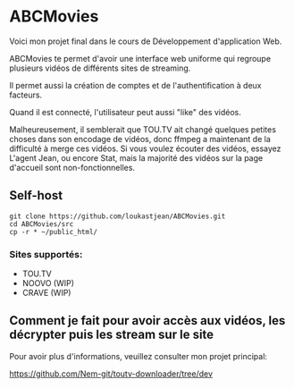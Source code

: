 # ABCMovies

Voici mon projet final dans le cours de Développement d'application Web.

ABCMovies te permet d'avoir une interface web uniforme qui regroupe plusieurs vidéos de différents sites de streaming.

Il permet aussi la création de comptes et de l'authentification à deux facteurs.

Quand il est connecté, l'utilisateur peut aussi "like" des vidéos.

Malheureusement, il semblerait que TOU.TV ait changé quelques petites choses dans son encodage de vidéos, donc
ffmpeg a maintenant de la difficulté à merge ces vidéos. Si vous voulez écouter des vidéos, essayez
L'agent Jean, ou encore Stat, mais la majorité des vidéos sur la page d'accueil sont non-fonctionnelles.


## Self-host
```
git clone https://github.com/loukastjean/ABCMovies.git
cd ABCMovies/src
cp -r * ~/public_html/
```

### Sites supportés: 
- TOU.TV
- NOOVO (WIP)
- CRAVE (WIP)

## Comment je fait pour avoir accès aux vidéos, les décrypter puis les stream sur le site
Pour avoir plus d'informations, veuillez consulter mon projet principal:

https://github.com/Nem-git/toutv-downloader/tree/dev


